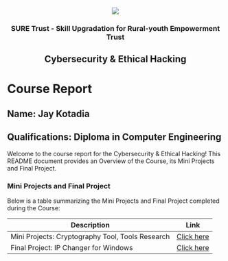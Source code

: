 <!-- PROJECT LOGO -->
<br />

<div align="center">
   <img src='https://user-images.githubusercontent.com/73131499/166115643-d3187f47-d38f-41b2-ae42-5ecbbc60de14.png' />


<h3 align="center">SURE Trust - Skill Upgradation for Rural-youth Empowerment Trust</h3>
  <h2>Cybersecurity & Ethical Hacking</h2>
</div>

# Course Report

## Name: Jay Kotadia

## Qualifications: Diploma in Computer Engineering

Welcome to the course report for the Cybersecurity & Ethical Hacking! This README document provides an Overview of the Course, its Mini Projects and Final Project.

### Mini Projects and Final Project

Below is a table summarizing the Mini Projects and Final Project completed during the Course:

| Description                               | Link                                    |
|-------------------------------------------|-----------------------------------------|
| Mini Projects: Cryptography Tool, Tools Research | [Click here](https://github.com/sure-trust/G6_CS/tree/main/Mini%20Projects/Jay)                         |
| Final Project: IP Changer for Windows    | [Click here](https://github.com/sure-trust/G6_CS/tree/main/Final%20Capstone%20Project/Jay)                         |
